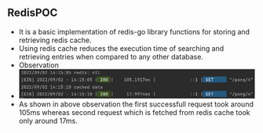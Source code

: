 ## RedisPOC
* It is a basic implementation of redis-go library functions for storing and retrieving redis cache.
* Using redis cache reduces the execution time of searching and retrieving entries when compared to any other database.
* Observation
* ![observation](/observation.PNG)
* As shown in above observation the first successfull request took around 105ms whereas second request which is fetched from redis cache took only around 17ms.
